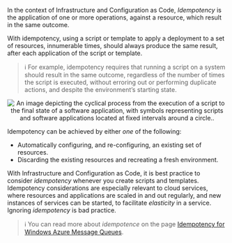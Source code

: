 In the context of Infrastructure and Configuration as Code, *Idempotency* is the application of one or more operations, against a resource, which result in the same outcome.

With idempotency, using a script or template to apply a deployment to a set of resources, innumerable times, should always produce the same result, after each application of the script or template.

> :information_source: For example, idempotency requires that running a script on a system should result in the same outcome, regardless of the number of times the script is executed, without erroring out or performing duplicate actions, and despite the environment’s starting state.

<p style="text-align:center;"><img src="../Linked_Image_Files/idempotency.png" alt="An image depicting the cyclical process from the execution of a script to the final state of a software application, with symbols representing scripts and software applications located at fixed intervals around a circle.."></p>

Idempotency can be achieved by either *one* of the following:

- Automatically configuring, and re-configuring, an existing set of resources.
- Discarding the existing resources and recreating a fresh environment.

With Infrastructure and Configuration as Code, it is best practice to consider *idempotency* whenever you create scripts and templates. Idempotency considerations are especially relevant to cloud services, where resources and applications are scaled in and out regularly, and new instances of services can be started, to facilitate *elasticity* in a service. Ignoring *idempotency* is bad practice.

> :information_source: You can read more about *idempotence* on the page [Idempotency for Windows Azure Message Queues](https://www.wintellect.com/idempotency-for-windows-azure-message-queues/).
